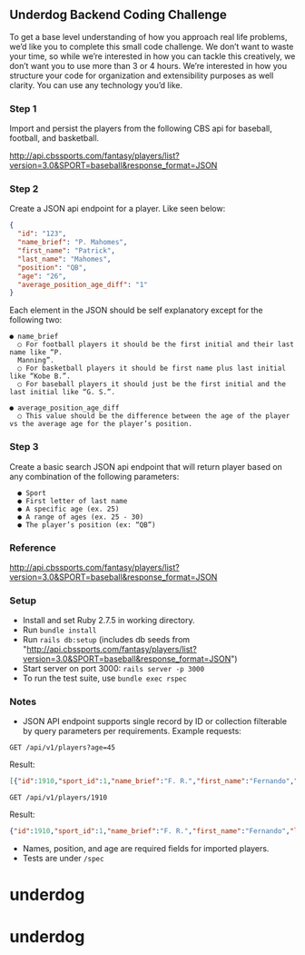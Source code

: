 ## Underdog Backend Coding Challenge

To get a base level understanding of how you approach real life problems, we’d like you to complete this small code challenge. We don’t want to waste your time, so while we’re interested in how you can tackle this creatively, we don’t want you to use more than 3 or 4 hours. We’re interested in how you structure your code for organization and extensibility purposes as well clarity. You can use any technology you’d like.

### Step 1

Import and persist the players from the following CBS api for baseball, football, and basketball.

http://api.cbssports.com/fantasy/players/list?version=3.0&SPORT=baseball&response_format=JSON

### Step 2

Create a JSON api endpoint for a player. Like seen below:
```json
{
  "id": "123",
  "name_brief": "P. Mahomes",
  "first_name": "Patrick",
  "last_name": "Mahomes",
  "position": "QB",
  "age": "26",
  "average_position_age_diff": "1"
}
```

Each element in the JSON should be self explanatory except for the following two:
```
● name_brief
  ○ For football players it should be the first initial and their last name like “P.
  Manning”.
  ○ For basketball players it should be first name plus last initial like “Kobe B.”.
  ○ For baseball players it should just be the first initial and the last initial like “G. S.”.

● average_position_age_diff
  ○ This value should be the difference between the age of the player vs the average age for the player’s position.
```

### Step 3

Create a basic search JSON api endpoint that will return player based on any combination of the following parameters:
```
  ● Sport
  ● First letter of last name
  ● A specific age (ex. 25)
  ● A range of ages (ex. 25 - 30)
  ● The player’s position (ex: “QB”)
```

### Reference

http://api.cbssports.com/fantasy/players/list?version=3.0&SPORT=baseball&response_format=JSON

### Setup

- Install and set Ruby 2.7.5 in working directory.
- Run `bundle install`
- Run `rails db:setup` (includes db seeds from "http://api.cbssports.com/fantasy/players/list?version=3.0&SPORT=baseball&response_format=JSON")
- Start server on port 3000: `rails server -p 3000`
- To run the test suite, use `bundle exec rspec`

### Notes

- JSON API endpoint supports single record by ID or collection filterable by query parameters per requirements. Example requests:

`GET /api/v1/players?age=45`

Result:
```json
[{"id":1910,"sport_id":1,"name_brief":"F. R.","first_name":"Fernando","last_name":"Rodney","position":"RP","age":45,"average_position_age_diff":16}]
```

`GET /api/v1/players/1910`

Result:
```json
{"id":1910,"sport_id":1,"name_brief":"F. R.","first_name":"Fernando","last_name":"Rodney","position":"RP","age":45,"average_position_age_diff":16}
```

- Names, position, and age are required fields for imported players.
- Tests are under `/spec`
# underdog
# underdog

